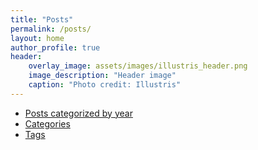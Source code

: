 ```yaml
---
title: "Posts"
permalink: /posts/
layout: home
author_profile: true
header:
    overlay_image: assets/images/illustris_header.png
    image_description: "Header image"
    caption: "Photo credit: Illustris"
---
```


- [Posts categorized by year](/posts-by-year/)
- [Categories](/categories/)
- [Tags](/tags/)
<br>